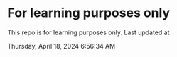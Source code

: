 # For learning purposes only
This repo is for learning purposes only.
Last updated at

Thursday, April 18, 2024 6:56:34 AM


